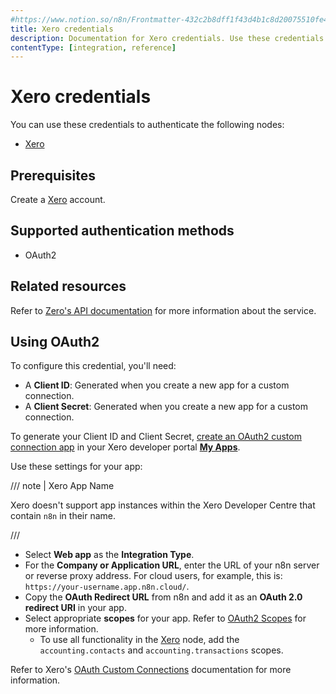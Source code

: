 ```yaml
---
#https://www.notion.so/n8n/Frontmatter-432c2b8dff1f43d4b1c8d20075510fe4
title: Xero credentials
description: Documentation for Xero credentials. Use these credentials to authenticate Xero in n8n, a workflow automation platform.
contentType: [integration, reference]
---
```


# Xero credentials

You can use these credentials to authenticate the following nodes:

- [Xero](/integrations/builtin/app-nodes/n8n-nodes-base.xero.md)

## Prerequisites

Create a [Xero](https://www.xero.com/) account.

## Supported authentication methods

- OAuth2

## Related resources

Refer to [Zero's API documentation](https://developer.xero.com/documentation/api/accounting/overview) for more information about the service.

## Using OAuth2

To configure this credential, you'll need:

- A **Client ID**: Generated when you create a new app for a custom connection.
- A **Client Secret**: Generated when you create a new app for a custom connection.

To generate your Client ID and Client Secret, [create an OAuth2 custom connection app](https://developer.xero.com/documentation/guides/oauth2/custom-connections/) in your Xero developer portal [**My Apps**](https://developer.xero.com/app/manage).

Use these settings for your app:

/// note | Xero App Name

Xero doesn't support app instances within the Xero Developer Centre that contain `n8n` in their name.

///

- Select **Web app** as the **Integration Type**.
- For the **Company or Application URL**, enter the URL of your n8n server or reverse proxy address. For cloud users, for example, this is: `https://your-username.app.n8n.cloud/`.
- Copy the **OAuth Redirect URL** from n8n and add it as an **OAuth 2.0 redirect URI** in your app.
- Select appropriate **scopes** for your app. Refer to [OAuth2 Scopes](https://developer.xero.com/documentation/guides/oauth2/scopes/) for more information.
    - To use all functionality in the [Xero](/integrations/builtin/app-nodes/n8n-nodes-base.xero.md) node, add the `accounting.contacts` and `accounting.transactions` scopes.

Refer to Xero's [OAuth Custom Connections](https://developer.xero.com/documentation/guides/oauth2/custom-connections) documentation for more information.
